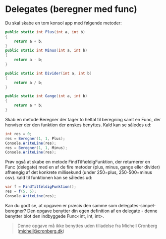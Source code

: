 ﻿# Delegates (beregner med func)

Du skal skabe en tom konsol app med følgende metoder:

```csharp
public static int Plus(int a, int b)
{
    return a + b;
}
public static int Minus(int a, int b)
{
    return a - b;
}

public static int Divider(int a, int b)
{
    return a / b;
}

public static int Gange(int a, int b)
{
    return a * b;
}
```
Skab en metode Beregner der tager to heltal til beregning samt 
en Func, der henviser der den funktion der ønskes benyttes. 
Kald kan se således ud:

```csharp
int res = 0;
res = Beregner(1, 1, Plus);
Console.WriteLine(res);
res = Beregner(1, 1, Minus);
Console.WriteLine(res);
```

Prøv også at skabe en metode FindTilfældigFunktion, der returnerer
en Func (delegate) med en af de fire metoder (plus, minus, gange eller divider)
afhængig af det konkrete millisekund (under 250=plus, 250-500=minus osv). kald
til funktionen kan se således ud:

```csharp
var f = FindTilfældigFunktion();
res = f(5, 5);
Console.WriteLine(res);
```

Kan du godt se, at opgaven er præcis den samme som delegates-simpel-beregner? Den 
opgave benytter din egen definition af en delegate - denne benytter blot den indbyggede
Func<int, int, int>.
<!-- footerstart -->
> Denne opgave må ikke benyttes uden tilladelse fra Michell Cronberg (michell@cronberg.dk)
<!-- footerslut -->